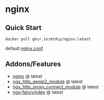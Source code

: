 # nginx

## Quick Start

```shell
docker pull ghcr.io/mtdcy/nginx:latest
```

default [nginx.conf](rootfs/etc/nginx.default/nginx.conf).

## Addons/Features

- [nginx](http://nginx.org/download) @ latest
- [ngx_http_geoip2_module](https://github.com/leev/ngx_http_geoip2_module) @ latest
- [ngx_http_proxy_connect_module](https://github.com/chobits/ngx_http_proxy_connect_module) @ latest
- [ngx-fancyindex](https://github.com/aperezdc/ngx-fancyindex) @ latest
